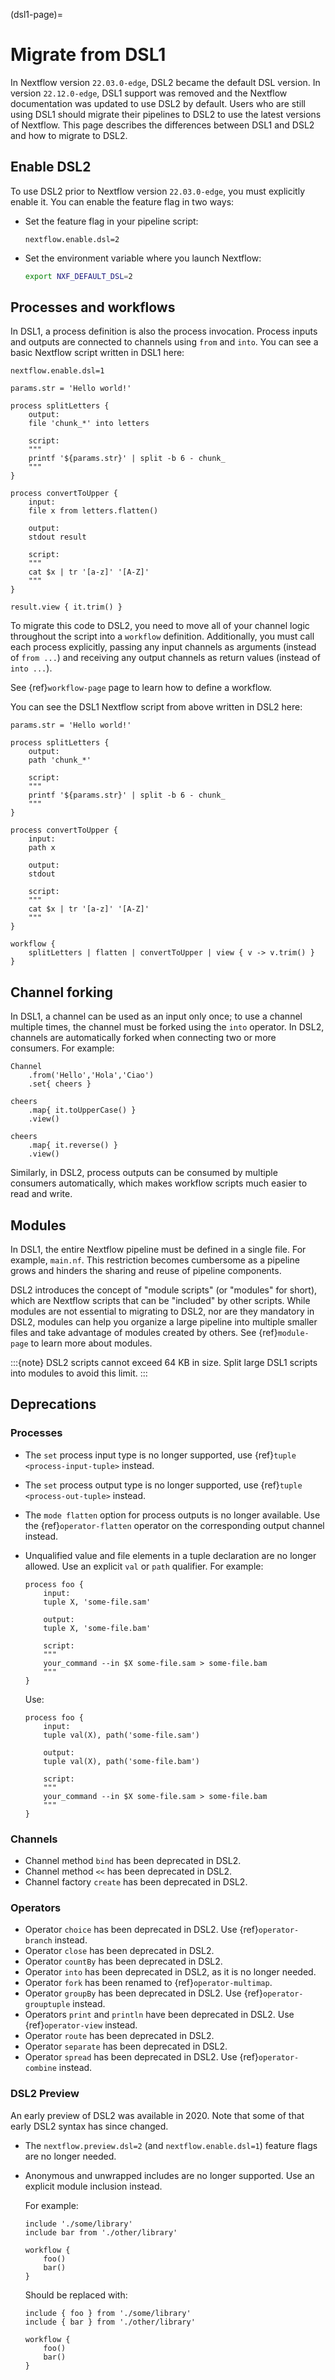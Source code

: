 (dsl1-page)=

# Migrate from DSL1

In Nextflow version `22.03.0-edge`, DSL2 became the default DSL version. In version `22.12.0-edge`, DSL1 support was removed and the Nextflow documentation was updated to use DSL2 by default. Users who are still using DSL1 should migrate their pipelines to DSL2 to use the latest versions of Nextflow. This page describes the differences between DSL1 and DSL2 and how to migrate to DSL2.

## Enable DSL2

To use DSL2 prior to Nextflow version `22.03.0-edge`, you must explicitly enable it. You can enable the feature flag in two ways:

- Set the feature flag in your pipeline script:

    ```nextflow
    nextflow.enable.dsl=2
    ```

- Set the environment variable where you launch Nextflow:

    ```bash
    export NXF_DEFAULT_DSL=2
    ```

## Processes and workflows

In DSL1, a process definition is also the process invocation. Process inputs and outputs are connected to channels using `from` and `into`. You can see a basic Nextflow script written in DSL1 here:

```nextflow
nextflow.enable.dsl=1

params.str = 'Hello world!'

process splitLetters {
    output:
    file 'chunk_*' into letters

    script:
    """
    printf '${params.str}' | split -b 6 - chunk_
    """
}

process convertToUpper {
    input:
    file x from letters.flatten()

    output:
    stdout result

    script:
    """
    cat $x | tr '[a-z]' '[A-Z]'
    """
}

result.view { it.trim() }
```

To migrate this code to DSL2, you need to move all of your channel logic throughout the script into a `workflow` definition. Additionally, you must call each process explicitly, passing any input channels as arguments (instead of `from ...`) and receiving any output channels as return values (instead of `into ...`).

See {ref}`workflow-page` page to learn how to define a workflow.

You can see the DSL1 Nextflow script from above written in DSL2 here:

```nextflow
params.str = 'Hello world!'

process splitLetters {
    output:
    path 'chunk_*'

    script:
    """
    printf '${params.str}' | split -b 6 - chunk_
    """
}

process convertToUpper {
    input:
    path x

    output:
    stdout

    script:
    """
    cat $x | tr '[a-z]' '[A-Z]'
    """
}

workflow {
    splitLetters | flatten | convertToUpper | view { v -> v.trim() }
}
```

## Channel forking

In DSL1, a channel can be used as an input only once; to use a channel multiple times, the channel must be forked using the `into` operator. In DSL2, channels are automatically forked when connecting two or more consumers. For example:

```nextflow
Channel
    .from('Hello','Hola','Ciao')
    .set{ cheers }

cheers
    .map{ it.toUpperCase() }
    .view()

cheers
    .map{ it.reverse() }
    .view()
```

Similarly, in DSL2, process outputs can be consumed by multiple consumers automatically, which makes workflow scripts much easier to read and write.

## Modules

In DSL1, the entire Nextflow pipeline must be defined in a single file. For example, `main.nf`. This restriction becomes cumbersome as a pipeline grows and hinders the sharing and reuse of pipeline components.

DSL2 introduces the concept of "module scripts" (or "modules" for short), which are Nextflow scripts that can be "included" by other scripts. While modules are not essential to migrating to DSL2, nor are they mandatory in DSL2, modules can help you organize a large pipeline into multiple smaller files and take advantage of modules created by others. See {ref}`module-page` to learn more about modules.

:::{note}
DSL2 scripts cannot exceed 64 KB in size. Split large DSL1 scripts into modules to avoid this limit.
:::

## Deprecations

### Processes

- The `set` process input type is no longer supported, use {ref}`tuple <process-input-tuple>` instead.

- The `set` process output type is no longer supported, use {ref}`tuple <process-out-tuple>` instead.

- The `mode flatten` option for process outputs is no longer available. Use the {ref}`operator-flatten` operator on the corresponding output channel instead.

- Unqualified value and file elements in a tuple declaration are no longer allowed. Use an explicit `val` or `path` qualifier. For example:

  ```nextflow
  process foo {
      input:
      tuple X, 'some-file.sam'
      
      output:
      tuple X, 'some-file.bam'

      script:
      """
      your_command --in $X some-file.sam > some-file.bam
      """
  }
  ```

  Use:

  ```nextflow
  process foo {
      input:
      tuple val(X), path('some-file.sam')
      
      output:
      tuple val(X), path('some-file.bam')

      script:
      """
      your_command --in $X some-file.sam > some-file.bam
      """
  }
  ```

### Channels

- Channel method `bind` has been deprecated in DSL2.
- Channel method `<<` has been deprecated in DSL2.
- Channel factory `create` has been deprecated in DSL2.

### Operators

- Operator `choice` has been deprecated in DSL2. Use {ref}`operator-branch` instead.
- Operator `close` has been deprecated in DSL2.
- Operator `countBy` has been deprecated in DSL2.
- Operator `into` has been deprecated in DSL2, as it is no longer needed.
- Operator `fork` has been renamed to {ref}`operator-multimap`.
- Operator `groupBy` has been deprecated in DSL2. Use {ref}`operator-grouptuple` instead.
- Operators `print` and `println` have been deprecated in DSL2. Use {ref}`operator-view` instead.
- Operator `route` has been deprecated in DSL2.
- Operator `separate` has been deprecated in DSL2.
- Operator `spread` has been deprecated in DSL2. Use {ref}`operator-combine` instead.

### DSL2 Preview

An early preview of DSL2 was available in 2020. Note that some of that early DSL2 syntax has since changed.

- The `nextflow.preview.dsl=2` (and `nextflow.enable.dsl=1`) feature flags are no longer needed.

- Anonymous and unwrapped includes are no longer supported. Use an explicit module inclusion instead.

  For example:

  ```nextflow
  include './some/library'
  include bar from './other/library'

  workflow {
      foo()
      bar()
  }
  ```

  Should be replaced with:

  ```nextflow
  include { foo } from './some/library'
  include { bar } from './other/library'

  workflow {
      foo()
      bar()
  }
  ```
